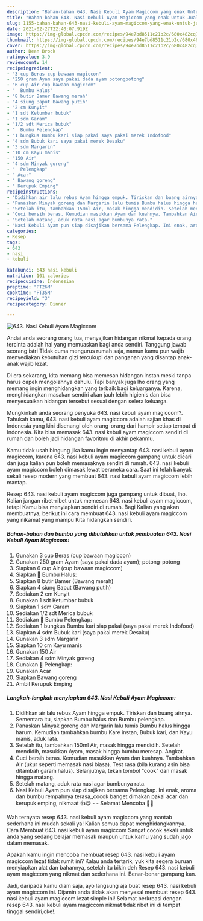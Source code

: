 ```yaml
---
description: "Bahan-bahan 643. Nasi Kebuli Ayam Magiccom yang enak Untuk Jualan"
title: "Bahan-bahan 643. Nasi Kebuli Ayam Magiccom yang enak Untuk Jualan"
slug: 1155-bahan-bahan-643-nasi-kebuli-ayam-magiccom-yang-enak-untuk-jualan
date: 2021-02-27T22:40:07.919Z
image: https://img-global.cpcdn.com/recipes/94e7bd8511c21b2c/680x482cq70/643-nasi-kebuli-ayam-magiccom-foto-resep-utama.jpg
thumbnail: https://img-global.cpcdn.com/recipes/94e7bd8511c21b2c/680x482cq70/643-nasi-kebuli-ayam-magiccom-foto-resep-utama.jpg
cover: https://img-global.cpcdn.com/recipes/94e7bd8511c21b2c/680x482cq70/643-nasi-kebuli-ayam-magiccom-foto-resep-utama.jpg
author: Dean Brock
ratingvalue: 3.9
reviewcount: 14
recipeingredient:
- "3 cup Beras cup bawaan magiccon"
- "250 gram Ayam saya pakai dada ayam potongpotong"
- "6 cup Air cup bawaan magiccom"
- "  Bumbu Halus"
- "8 butir Bamer Bawang merah"
- "4 siung Baput Bawang putih"
- "2 cm Kunyit"
- "1 sdt Ketumbar bubuk"
- "1 sdm Garam"
- "1/2 sdt Merica bubuk"
- "  Bumbu Pelengkap"
- "1 bungkus Bumbu kari siap pakai saya pakai merek Indofood"
- "4 sdm Bubuk kari saya pakai merek Desaku"
- "3 sdm Margarin"
- "10 cm Kayu manis"
- "150 Air"
- "4 sdm Minyak goreng"
- "  Pelengkap"
- " Acar"
- " Bawang goreng"
- " Kerupuk Emping"
recipeinstructions:
- "Didihkan air lalu rebus Ayam hingga empuk. Tiriskan dan buang airnya. Sementara itu, siapkan Bumbu halus dan Bumbu pelengkap."
- "Panaskan Minyak goreng dan Margarin lalu tumis Bumbu halus hingga harum. Kemudian tambahkan bumbu Kare instan, Bubuk kari, dan Kayu manis, aduk rata."
- "Setelah itu, tambahkan 150ml Air, masak hingga mendidih. Setelah mendidih, masukkan Ayam, masak hingga bumbu meresap. Angkat."
- "Cuci bersih beras. Kemudian masukkan Ayam dan kuahnya. Tambahkan Air (ukur seperti memasak nasi biasa). Test rasa (bila kurang asin bisa ditambah garam halus). Selanjutnya, tekan tombol &#34;cook&#34; dan masak hingga matang."
- "Setelah matang, aduk rata nasi agar bumbunya rata."
- "Nasi Kebuli Ayam pun siap disajikan bersama Pelengkap. Ini enak, aroma dan bumbu rempahnya terasa,,cocok banget dimakan pakai acar dan kerupuk emping, nikmaat 👍😋  Selamat Mencoba 🙏😊"
categories:
- Resep
tags:
- 643
- nasi
- kebuli

katakunci: 643 nasi kebuli 
nutrition: 101 calories
recipecuisine: Indonesian
preptime: "PT26M"
cooktime: "PT35M"
recipeyield: "3"
recipecategory: Dinner

---
```



![643. Nasi Kebuli Ayam Magiccom](https://img-global.cpcdn.com/recipes/94e7bd8511c21b2c/680x482cq70/643-nasi-kebuli-ayam-magiccom-foto-resep-utama.jpg)

Andai anda seorang orang tua, menyajikan hidangan nikmat kepada orang tercinta adalah hal yang memuaskan bagi anda sendiri. Tanggung jawab seorang istri Tidak cuma mengurus rumah saja, namun kamu pun wajib menyediakan kebutuhan gizi tercukupi dan panganan yang disantap anak-anak wajib lezat.

Di era  sekarang, kita memang bisa memesan hidangan instan meski tanpa harus capek mengolahnya dahulu. Tapi banyak juga lho orang yang memang ingin menghidangkan yang terbaik bagi keluarganya. Karena, menghidangkan masakan sendiri akan jauh lebih higienis dan bisa menyesuaikan hidangan tersebut sesuai dengan selera keluarga. 



Mungkinkah anda seorang penyuka 643. nasi kebuli ayam magiccom?. Tahukah kamu, 643. nasi kebuli ayam magiccom adalah sajian khas di Indonesia yang kini disenangi oleh orang-orang dari hampir setiap tempat di Indonesia. Kita bisa memasak 643. nasi kebuli ayam magiccom sendiri di rumah dan boleh jadi hidangan favoritmu di akhir pekanmu.

Kamu tidak usah bingung jika kamu ingin menyantap 643. nasi kebuli ayam magiccom, karena 643. nasi kebuli ayam magiccom gampang untuk dicari dan juga kalian pun boleh memasaknya sendiri di rumah. 643. nasi kebuli ayam magiccom boleh dimasak lewat beraneka cara. Saat ini telah banyak sekali resep modern yang membuat 643. nasi kebuli ayam magiccom lebih mantap.

Resep 643. nasi kebuli ayam magiccom juga gampang untuk dibuat, lho. Kalian jangan ribet-ribet untuk memesan 643. nasi kebuli ayam magiccom, tetapi Kamu bisa menyiapkan sendiri di rumah. Bagi Kalian yang akan membuatnya, berikut ini cara membuat 643. nasi kebuli ayam magiccom yang nikamat yang mampu Kita hidangkan sendiri.

<!--inarticleads1-->

##### Bahan-bahan dan bumbu yang dibutuhkan untuk pembuatan 643. Nasi Kebuli Ayam Magiccom:

1. Gunakan 3 cup Beras (cup bawaan magiccon)
1. Gunakan 250 gram Ayam (saya pakai dada ayam); potong-potong
1. Siapkan 6 cup Air (cup bawaan magiccom)
1. Siapkan  📌 Bumbu Halus:
1. Siapkan 8 butir Bamer (Bawang merah)
1. Siapkan 4 siung Baput (Bawang putih)
1. Sediakan 2 cm Kunyit
1. Gunakan 1 sdt Ketumbar bubuk
1. Siapkan 1 sdm Garam
1. Sediakan 1/2 sdt Merica bubuk
1. Sediakan  📌 Bumbu Pelengkap:
1. Sediakan 1 bungkus Bumbu kari siap pakai (saya pakai merek Indofood)
1. Siapkan 4 sdm Bubuk kari (saya pakai merek Desaku)
1. Gunakan 3 sdm Margarin
1. Siapkan 10 cm Kayu manis
1. Gunakan 150 Air
1. Sediakan 4 sdm Minyak goreng
1. Gunakan  📌 Pelengkap:
1. Gunakan  Acar
1. Siapkan  Bawang goreng
1. Ambil  Kerupuk Emping




<!--inarticleads2-->

##### Langkah-langkah menyiapkan 643. Nasi Kebuli Ayam Magiccom:

1. Didihkan air lalu rebus Ayam hingga empuk. Tiriskan dan buang airnya. Sementara itu, siapkan Bumbu halus dan Bumbu pelengkap.
1. Panaskan Minyak goreng dan Margarin lalu tumis Bumbu halus hingga harum. Kemudian tambahkan bumbu Kare instan, Bubuk kari, dan Kayu manis, aduk rata.
1. Setelah itu, tambahkan 150ml Air, masak hingga mendidih. Setelah mendidih, masukkan Ayam, masak hingga bumbu meresap. Angkat.
1. Cuci bersih beras. Kemudian masukkan Ayam dan kuahnya. Tambahkan Air (ukur seperti memasak nasi biasa). Test rasa (bila kurang asin bisa ditambah garam halus). Selanjutnya, tekan tombol &#34;cook&#34; dan masak hingga matang.
1. Setelah matang, aduk rata nasi agar bumbunya rata.
1. Nasi Kebuli Ayam pun siap disajikan bersama Pelengkap. Ini enak, aroma dan bumbu rempahnya terasa,,cocok banget dimakan pakai acar dan kerupuk emping, nikmaat 👍😋 -  - Selamat Mencoba 🙏😊




Wah ternyata resep 643. nasi kebuli ayam magiccom yang mantab sederhana ini mudah sekali ya! Kalian semua dapat menghidangkannya. Cara Membuat 643. nasi kebuli ayam magiccom Sangat cocok sekali untuk anda yang sedang belajar memasak maupun untuk kamu yang sudah jago dalam memasak.

Apakah kamu ingin mencoba membuat resep 643. nasi kebuli ayam magiccom lezat tidak rumit ini? Kalau anda tertarik, yuk kita segera buruan menyiapkan alat dan bahannya, setelah itu bikin deh Resep 643. nasi kebuli ayam magiccom yang nikmat dan sederhana ini. Benar-benar gampang kan. 

Jadi, daripada kamu diam saja, ayo langsung aja buat resep 643. nasi kebuli ayam magiccom ini. Dijamin anda tiidak akan menyesal membuat resep 643. nasi kebuli ayam magiccom lezat simple ini! Selamat berkreasi dengan resep 643. nasi kebuli ayam magiccom nikmat tidak ribet ini di tempat tinggal sendiri,oke!.

